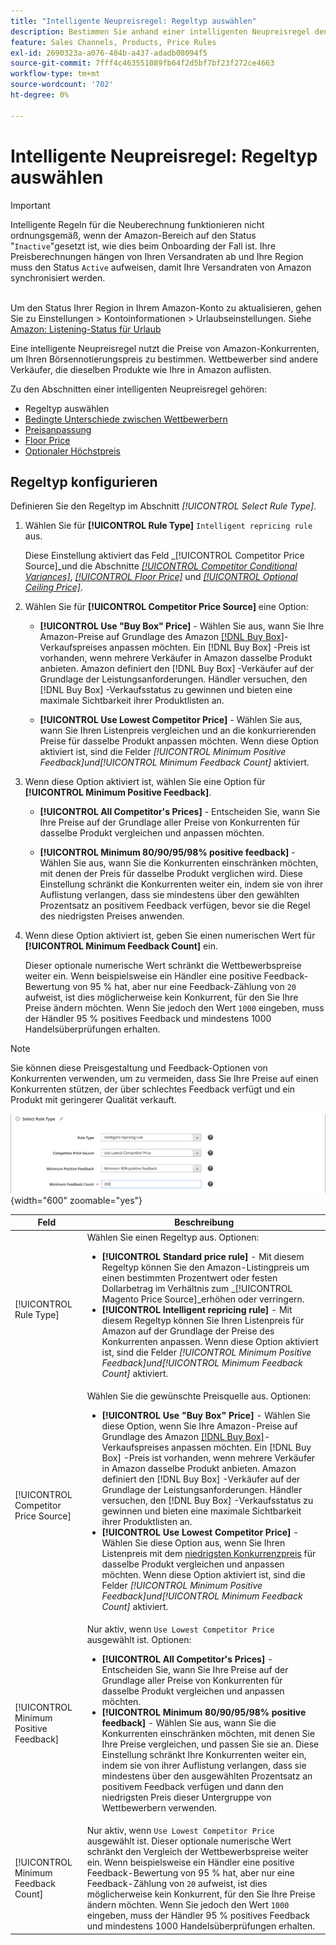 ```yaml
---
title: "Intelligente Neupreisregel: Regeltyp auswählen"
description: Bestimmen Sie anhand einer intelligenten Neupreisregel den Listenpreis für Amazon anhand der Preise für Wettbewerber.
feature: Sales Channels, Products, Price Rules
exl-id: 2690323a-a076-484b-a437-adadb08094f5
source-git-commit: 7fff4c463551089fb64f2d5bf7bf23f272ce4663
workflow-type: tm+mt
source-wordcount: '702'
ht-degree: 0%

---
```


# Intelligente Neupreisregel: Regeltyp auswählen

>[!IMPORTANT]
>
>Intelligente Regeln für die Neuberechnung funktionieren nicht ordnungsgemäß, wenn der Amazon-Bereich auf den Status &quot;`Inactive`&quot;gesetzt ist, wie dies beim Onboarding der Fall ist. Ihre Preisberechnungen hängen von Ihren Versandraten ab und Ihre Region muss den Status `Active` aufweisen, damit Ihre Versandraten von Amazon synchronisiert werden.<br><br>
>
>Um den Status Ihrer Region in Ihrem Amazon-Konto zu aktualisieren, gehen Sie zu Einstellungen > Kontoinformationen > Urlaubseinstellungen. Siehe [Amazon: Listening-Status für Urlaub](https://sellercentral.amazon.com/gp/help/help.html?itemID=200135620/&quot;target=&quot;_blank)

Eine intelligente Neupreisregel nutzt die Preise von Amazon-Konkurrenten, um Ihren Börsennotierungspreis zu bestimmen. Wettbewerber sind andere Verkäufer, die dieselben Produkte wie Ihre in Amazon auflisten.

Zu den Abschnitten einer intelligenten Neupreisregel gehören:

- Regeltyp auswählen
- [Bedingte Unterschiede zwischen Wettbewerbern](./competitor-conditional-variances.md)
- [Preisanpassung](./price-adjustment.md)
- [Floor Price](./floor-price.md)
- [Optionaler Höchstpreis](./optional-ceiling-price.md)

## Regeltyp konfigurieren

Definieren Sie den Regeltyp im Abschnitt _[!UICONTROL Select Rule Type]_.

1. Wählen Sie für **[!UICONTROL Rule Type]** `Intelligent repricing rule` aus.

   Diese Einstellung aktiviert das Feld _[!UICONTROL Competitor Price Source]_und die Abschnitte [_[!UICONTROL Competitor Conditional Variances]_](./competitor-conditional-variances.md), [_[!UICONTROL Floor Price]_](./floor-price.md) und [_[!UICONTROL Optional Ceiling Price]_](./optional-ceiling-price.md).

1. Wählen Sie für **[!UICONTROL Competitor Price Source]** eine Option:

   - **[!UICONTROL Use "Buy Box" Price]** - Wählen Sie aus, wann Sie Ihre Amazon-Preise auf Grundlage des Amazon [[!DNL Buy Box]](./buy-box-competitor-pricing.md)-Verkaufspreises anpassen möchten. Ein [!DNL Buy Box] -Preis ist vorhanden, wenn mehrere Verkäufer in Amazon dasselbe Produkt anbieten. Amazon definiert den [!DNL Buy Box] -Verkäufer auf der Grundlage der Leistungsanforderungen. Händler versuchen, den [!DNL Buy Box] -Verkaufsstatus zu gewinnen und bieten eine maximale Sichtbarkeit ihrer Produktlisten an.

   - **[!UICONTROL Use Lowest Competitor Price]** - Wählen Sie aus, wann Sie Ihren Listenpreis vergleichen und an die konkurrierenden Preise für dasselbe Produkt anpassen möchten. Wenn diese Option aktiviert ist, sind die Felder _[!UICONTROL Minimum Positive Feedback]_und_[!UICONTROL Minimum Feedback Count]_ aktiviert.

1. Wenn diese Option aktiviert ist, wählen Sie eine Option für **[!UICONTROL Minimum Positive Feedback]**.

   - **[!UICONTROL All Competitor's Prices]** - Entscheiden Sie, wann Sie Ihre Preise auf der Grundlage aller Preise von Konkurrenten für dasselbe Produkt vergleichen und anpassen möchten.

   - **[!UICONTROL Minimum 80/90/95/98% positive feedback]** - Wählen Sie aus, wann Sie die Konkurrenten einschränken möchten, mit denen der Preis für dasselbe Produkt verglichen wird. Diese Einstellung schränkt die Konkurrenten weiter ein, indem sie von ihrer Auflistung verlangen, dass sie mindestens über den gewählten Prozentsatz an positivem Feedback verfügen, bevor sie die Regel des niedrigsten Preises anwenden.

1. Wenn diese Option aktiviert ist, geben Sie einen numerischen Wert für **[!UICONTROL Minimum Feedback Count]** ein.

   Dieser optionale numerische Wert schränkt die Wettbewerbspreise weiter ein. Wenn beispielsweise ein Händler eine positive Feedback-Bewertung von 95 % hat, aber nur eine Feedback-Zählung von `20` aufweist, ist dies möglicherweise kein Konkurrent, für den Sie Ihre Preise ändern möchten. Wenn Sie jedoch den Wert `1000` eingeben, muss der Händler 95 % positives Feedback und mindestens 1000 Handelsüberprüfungen erhalten.

>[!NOTE]
>
>Sie können diese Preisgestaltung und Feedback-Optionen von Konkurrenten verwenden, um zu vermeiden, dass Sie Ihre Preise auf einen Konkurrenten stützen, der über schlechtes Feedback verfügt und ein Produkt mit geringerer Qualität verkauft.

![Intelligente Neupreisregel - Regeltyp auswählen](assets/ob-intelligent-price-rule-type.png){width="600" zoomable="yes"}

| Feld | Beschreibung |
|----------------------------------------|-----------------------------------------------------------------------------------------------------------------------------------------------------------------------------------------------------------------------------------------------------------------------------------------------------------------------------------------------------------------------------------------------------------------------------------------------------------------------------------------------------------------------------------------------------------------------------------------------------------------------------------------------------------------------------------------------------------------------------------------------------------------------------------------------------------------------------------------------------------------------------------------|
| [!UICONTROL Rule Type] | Wählen Sie einen Regeltyp aus. Optionen:<ul><li>**[!UICONTROL Standard price rule]** - Mit diesem Regeltyp können Sie den Amazon-Listingpreis um einen bestimmten Prozentwert oder festen Dollarbetrag im Verhältnis zum _[!UICONTROL Magento Price Source]_erhöhen oder verringern. </li><li>**[!UICONTROL Intelligent repricing rule]** - Mit diesem Regeltyp können Sie Ihren Listenpreis für Amazon auf der Grundlage der Preise des Konkurrenten anpassen. Wenn diese Option aktiviert ist, sind die Felder _[!UICONTROL Minimum Positive Feedback]_und_[!UICONTROL Minimum Feedback Count]_ aktiviert.</li></ul> |
| [!UICONTROL Competitor Price Source] | Wählen Sie die gewünschte Preisquelle aus. Optionen:<ul><li>**[!UICONTROL Use "Buy Box" Price]** - Wählen Sie diese Option, wenn Sie Ihre Amazon-Preise auf Grundlage des Amazon [[!DNL Buy Box]](./buy-box-competitor-pricing.md)-Verkaufspreises anpassen möchten. Ein [!DNL Buy Box] -Preis ist vorhanden, wenn mehrere Verkäufer in Amazon dasselbe Produkt anbieten. Amazon definiert den [!DNL Buy Box] -Verkäufer auf der Grundlage der Leistungsanforderungen. Händler versuchen, den [!DNL Buy Box] -Verkaufsstatus zu gewinnen und bieten eine maximale Sichtbarkeit ihrer Produktlisten an.</li><li>**[!UICONTROL Use Lowest Competitor Price]** - Wählen Sie diese Option aus, wenn Sie Ihren Listenpreis mit dem [niedrigsten Konkurrenzpreis](./lowest-competitor-pricing.md) für dasselbe Produkt vergleichen und anpassen möchten. Wenn diese Option aktiviert ist, sind die Felder _[!UICONTROL Minimum Positive Feedback]_und_[!UICONTROL Minimum Feedback Count]_ aktiviert.</li></ul> |
| [!UICONTROL Minimum Positive Feedback] | Nur aktiv, wenn `Use Lowest Competitor Price` ausgewählt ist. Optionen:<ul><li>**[!UICONTROL All Competitor's Prices]** - Entscheiden Sie, wann Sie Ihre Preise auf der Grundlage aller Preise von Konkurrenten für dasselbe Produkt vergleichen und anpassen möchten.</li><li>**[!UICONTROL Minimum 80/90/95/98% positive feedback]** - Wählen Sie aus, wann Sie die Konkurrenten einschränken möchten, mit denen Sie Ihre Preise vergleichen, und passen Sie sie an. Diese Einstellung schränkt Ihre Konkurrenten weiter ein, indem sie von ihrer Auflistung verlangen, dass sie mindestens über den ausgewählten Prozentsatz an positivem Feedback verfügen und dann den niedrigsten Preis dieser Untergruppe von Wettbewerbern verwenden.</li></ul> |
| [!UICONTROL Minimum Feedback Count] | Nur aktiv, wenn `Use Lowest Competitor Price` ausgewählt ist. Dieser optionale numerische Wert schränkt den Vergleich der Wettbewerbspreise weiter ein. Wenn beispielsweise ein Händler eine positive Feedback-Bewertung von 95 % hat, aber nur eine Feedback-Zählung von `20` aufweist, ist dies möglicherweise kein Konkurrent, für den Sie Ihre Preise ändern möchten. Wenn Sie jedoch den Wert `1000` eingeben, muss der Händler 95 % positives Feedback und mindestens 1000 Handelsüberprüfungen erhalten. |
